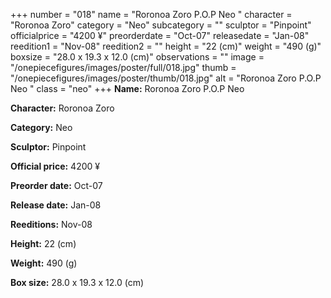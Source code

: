 +++
number = "018"
name = "Roronoa Zoro P.O.P Neo "
character = "Roronoa Zoro"
category = "Neo"
subcategory = ""
sculptor = "Pinpoint"
officialprice = "4200 ¥"
preorderdate = "Oct-07"
releasedate = "Jan-08"
reedition1 = "Nov-08"
reedition2 = ""
height = "22 (cm)"
weight = "490 (g)"
boxsize = "28.0 x 19.3 x 12.0 (cm)"
observations = ""
image = "/onepiecefigures/images/poster/full/018.jpg"
thumb = "/onepiecefigures/images/poster/thumb/018.jpg"
alt = "Roronoa Zoro P.O.P Neo "
class = "neo"
+++
**Name:** Roronoa Zoro P.O.P Neo 

**Character:** Roronoa Zoro

**Category:** Neo 

**Sculptor:** Pinpoint

**Official price:** 4200 ¥

**Preorder date:** Oct-07

**Release date:** Jan-08

**Reeditions:** Nov-08

**Height:** 22 (cm)

**Weight:** 490 (g)

**Box size:** 28.0 x 19.3 x 12.0 (cm)



